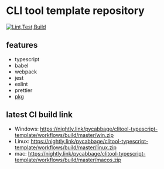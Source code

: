 # CLI tool template repository

[![Lint,Test,Build](https://github.com/pycabbage/clitool-typescript-template/actions/workflows/build.yml/badge.svg)](https://github.com/pycabbage/clitool-typescript-template/actions/workflows/build.yml)

## features

- typescript
- babel
- webpack
- jest
- eslint
- prettier
- [pkg](https://github.com/vercel/pkg)

## latest CI build link

- Windows: <https://nightly.link/pycabbage/clitool-typescript-template/workflows/build/master/win.zip>
- Linux: <https://nightly.link/pycabbage/clitool-typescript-template/workflows/build/master/linux.zip>
- mac: <https://nightly.link/pycabbage/clitool-typescript-template/workflows/build/master/macos.zip>
